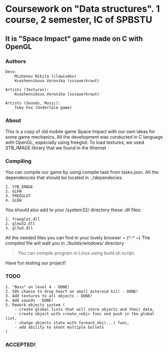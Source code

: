 # Coursework on "Data structures". 1 course, 2 semester, IC of SPBSTU

## It is "Space Impact" game made on C with OpenGL

### Authors

    Devs: 
        Mishenev Nikita (clowixdev)
        Kvashennikova Veronika (sssauerkraut)

    Artists (Textures): 
        Kvashennikova Veronika (sssauerkraut)

    Artists (Sounds, Music): 
        Toby Fox (Undertale game)

### About

This is a copy of old mobile game Space Impact with our own ideas for some
game mechanics. All the development was conducted in C language with OpenGL,
especially using freeglut. To load textures, we used STB_IMAGE library that
we found in the Ithernet

### Compiling

You can compile our game by using compile task from tasks.json.
All the dependencies that should be located in ../dependecies:

    1. STB_IMAGE
    2. GLFW
    3. FREEGLUT
    4. GLEW

You should also add to your /system32/ directory these .dll files:

    1. freeglut.dll
    2. glew32.dll
    3. glfw3.dll

All the needed files you can find in your lovely browser ~ (^-^ ~)
The compiled file will wait you in ./builds/windows/ directory

> You can compile program in Linux using build.sh script.

Have fun testing our project!

### TODO

    1. "Boss" on level 4 - DONE!
    2. 50% chance to drop heart on small asteroid kill - DONE!
    3. Add textures to all objects - DONE!
    4. Add sounds - DONE!
    5. Rework objects system ( 
        - create global lists that will store objects and their data,
        - create object with create_<obj> func and push in the global list,
        - change objects state with foreach_obj(...) func,
        - add ability to shoot multiple bullets
    )

### ACCEPTED!
